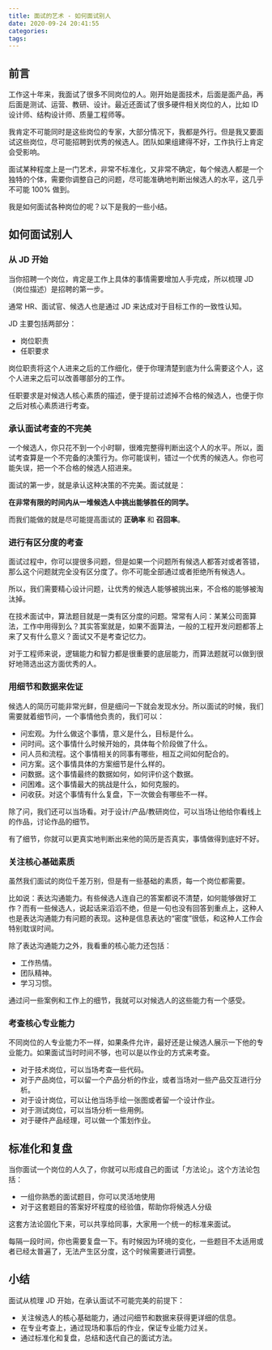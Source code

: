 ```yaml
---
title: 面试的艺术 - 如何面试别人
date: 2020-09-24 20:41:55
categories:
tags:
---
```


## 前言

工作这十年来，我面试了很多不同岗位的人。刚开始是面技术，后面是面产品，再后面是测试、运营、教研、设计。最近还面试了很多硬件相关岗位的人，比如 ID 设计师、结构设计师、质量工程师等。

我肯定不可能同时是这些岗位的专家，大部分情况下，我都是外行。但是我又要面试这些岗位，尽可能招聘到优秀的候选人。团队如果组建得不好，工作执行上肯定会受影响。

面试某种程度上是一门艺术，非常不标准化，又非常不确定，每个候选人都是一个独特的个体，需要你调整自己的问题，尽可能准确地判断出候选人的水平，这几乎不可能 100% 做到。

我是如何面试各种岗位的呢？以下是我的一些小结。

## 如何面试别人

### 从 JD 开始

当你招聘一个岗位，肯定是工作上具体的事情需要增加人手完成，所以梳理 JD（岗位描述）是招聘的第一步。

通常 HR、面试官、候选人也是通过 JD 来达成对于目标工作的一致性认知。

JD 主要包括两部分：

 - 岗位职责
 - 任职要求

岗位职责将这个人进来之后的工作细化，便于你理清楚到底为什么需要这个人，这个人进来之后可以改善哪部分的工作。

任职要求是对候选人核心素质的描述，便于提前过滤掉不合格的候选人，也便于你之后对核心素质进行考查。

### 承认面试考查的不完美

一个候选人，你只花不到一个小时聊，很难完整得判断出这个人的水平。所以，面试考查算是一个不完备的决策行为。你可能误判，错过一个优秀的候选人。你也可能失误，把一个不合格的候选人招进来。

面试的第一步，就是承认这种决策的不完美。面试就是：

**在非常有限的时间内从一堆候选人中挑出能够胜任的同学。**

而我们能做的就是尽可能提高面试的 **正确率** 和 **召回率**。

### 进行有区分度的考查

面试过程中，你可以提很多问题，但是如果一个问题所有候选人都答对或者答错，那么这个问题就完全没有区分度了。你不可能全部通过或者拒绝所有候选人。

所以，我们需要精心设计问题，让优秀的候选人能够被挑出来，不合格的能够被淘汰掉。

在技术面试中，算法题目就是一类有区分度的问题。常常有人问：某某公司面算法，工作中用得到么？其实答案就是，如果不面算法，一般的工程开发问题都答上来了又有什么意义？面试又不是考查记忆力。

对于工程师来说，逻辑能力和智力都是很重要的底层能力，而算法题就可以做到很好地筛选出这方面优秀的人。

### 用细节和数据来佐证

候选人的简历可能非常光鲜，但是细问一下就会发现水分。所以面试的时候，我们需要就着细节问，一个事情他负责的，我们可以：

 - 问宏观。为什么做这个事情，意义是什么，目标是什么。
 - 问时间。这个事情什么时候开始的，具体每个阶段做了什么。
 - 问人员和流程。这个事情相关的同事有哪些，相互之间如何配合的。
 - 问方案。这个事情具体的方案细节是什么样的。
 - 问数据。这个事情最终的数据如何，如何评价这个数据。
 - 问困难。这个事情最大的挑战是什么，如何克服的。
 - 问收获。对这个事情有什么复盘，下一次做会有哪些不一样。

除了问，我们还可以当场看。对于设计/产品/教研岗位，可以当场让他给你看线上的作品，讨论作品的细节。

有了细节，你就可以更真实地判断出来他的简历是否真实，事情做得到底好不好。

### 关注核心基础素质

虽然我们面试的岗位千差万别，但是有一些基础的素质，每一个岗位都需要。

比如说：表达沟通能力。有些候选人连自己的答案都说不清楚，如何能够做好工作？而有一些候选人，说起话来滔滔不绝，但是一句也没有回答到重点上，这种人也是表达沟通能力有问题的表现。这种是信息表达的“密度”很低，和这种人工作会特别耽误时间。

除了表达沟通能力之外，我看重的核心能力还包括：

 - 工作热情。
 - 团队精神。
 - 学习习惯。

通过问一些案例和工作上的细节，我就可以对候选人的这些能力有一个感受。

### 考查核心专业能力

不同岗位的人专业能力不一样，如果条件允许，最好还是让候选人展示一下他的专业能力。如果面试当时时间不够，也可以是以作业的方式来考查。

 * 对于技术岗位，可以当场考查一些代码。
 * 对于产品岗位，可以留一个产品分析的作业，或者当场对一些产品交互进行分析。
 * 对于设计岗位，可以让他当场手绘一张图或者留一个设计作业。
 * 对于测试岗位，可以当场分析一些用例。
 * 对于硬件产品经理，可以做一个策划作业。

## 标准化和复盘

当你面试一个岗位的人久了，你就可以形成自己的面试「方法论」。这个方法论包括：
 
 * 一组你熟悉的面试题目，你可以灵活地使用
 * 对于这套题目的答案好坏程度的经验值，帮助你将候选人分级

这套方法论固化下来，可以共享给同事，大家用一个统一的标准来面试。

每隔一段时间，你也需要复盘一下。有时候因为环境的变化，一些题目不太适用或者已经太普遍了，无法产生区分度，这个时候需要进行调整。

## 小结

面试从梳理 JD 开始，在承认面试不可能完美的前提下：

 * 关注候选人的核心基础能力，通过问细节和数据来获得更详细的信息。
 * 在专业考查上，通过现场和事后的作业，保证专业能力过关。
 * 通过标准化和复盘，总结和迭代自己的面试方法。


